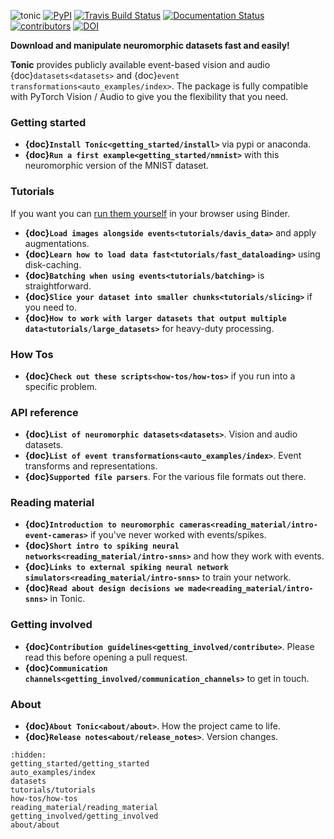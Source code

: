 ![tonic](../tonic-logo-padded.png)
[![PyPI](https://img.shields.io/pypi/v/tonic)](https://pypi.org/project/tonic/)
[![Travis Build Status](https://travis-ci.com/neuromorphs/tonic.svg?branch=master)](https://travis-ci.com/neuromorphs/tonic)
[![Documentation Status](https://readthedocs.org/projects/tonic/badge/?version=latest)](https://tonic.readthedocs.io/en/latest/?badge=latest)
[![contributors](https://img.shields.io/github/contributors-anon/neuromorphs/tonic)](https://github.com/neuromorphs/tonic/pulse)
[![DOI](https://zenodo.org/badge/DOI/10.5281/zenodo.5079802.svg)](https://doi.org/10.5281/zenodo.5079802)

**Download and manipulate neuromorphic datasets fast and easily!**

__Tonic__ provides publicly available event-based vision and audio {doc}`datasets<datasets>` and {doc}`event transformations<auto_examples/index>`. The package is fully compatible with PyTorch Vision / Audio to give you the flexibility that you need. 

### Getting started
* **{doc}`Install Tonic<getting_started/install>`** via pypi or anaconda.
* **{doc}`Run a first example<getting_started/nmnist>`** with this neuromorphic version of the MNIST dataset.

### Tutorials
If you want you can [run them yourself](https://mybinder.org/v2/gh/neuromorphs/tonic/main?labpath=docs%2Ftutorials) in your browser using Binder.
* **{doc}`Load images alongside events<tutorials/davis_data>`** and apply augmentations.
* **{doc}`Learn how to load data fast<tutorials/fast_dataloading>`** using disk-caching.
* **{doc}`Batching when using events<tutorials/batching>`** is straightforward.
* **{doc}`Slice your dataset into smaller chunks<tutorials/slicing>`** if you need to.
* **{doc}`How to work with larger datasets that output multiple data<tutorials/large_datasets>`** for heavy-duty processing.

### How Tos
* **{doc}`Check out these scripts<how-tos/how-tos>`** if you run into a specific problem.

### API reference
* **{doc}`List of neuromorphic datasets<datasets>`**. Vision and audio datasets.
* **{doc}`List of event transformations<auto_examples/index>`**. Event transforms and representations.
* **{doc}`Supported file parsers`**. For the various file formats out there.

### Reading material
* **{doc}`Introduction to neuromorphic cameras<reading_material/intro-event-cameras>`** if you've never worked with events/spikes.
* **{doc}`Short intro to spiking neural networks<reading_material/intro-snns>`** and how they work with events.
* **{doc}`Links to external spiking neural network simulators<reading_material/intro-snns>`** to train your network.
* **{doc}`Read about design decisions we made<reading_material/intro-snns>`** in Tonic.

### Getting involved
* **{doc}`Contribution guidelines<getting_involved/contribute>`**. Please read this before opening a pull request.
* **{doc}`Communication channels<getting_involved/communication_channels>`** to get in touch.

### About
* **{doc}`About Tonic<about/about>`**. How the project came to life.
* **{doc}`Release notes<about/release_notes>`**. Version changes.

```{toctree}
:hidden:
getting_started/getting_started
auto_examples/index
datasets
tutorials/tutorials
how-tos/how-tos
reading_material/reading_material
getting_involved/getting_involved
about/about
```
